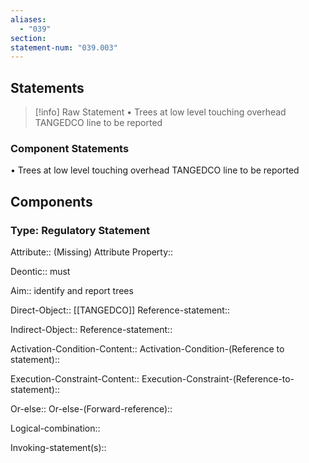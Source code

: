 ```yaml
---
aliases:
  - "039"
section: 
statement-num: "039.003"
---
```

## Statements 
> [!info] Raw Statement
> • Trees at low level touching overhead TANGEDCO line to be reported 
> 

### Component Statements
• Trees at low level touching overhead TANGEDCO line to be reported 
## Components
### Type: Regulatory Statement
Attribute:: (Missing)
	Attribute Property::

Deontic:: must

Aim:: identify and report trees 

Direct-Object:: [[TANGEDCO]]
	Reference-statement::

Indirect-Object::
	Reference-statement::

Activation-Condition-Content::
	Activation-Condition-(Reference to statement)::

Execution-Constraint-Content::
	Execution-Constraint-(Reference-to-statement)::

Or-else::
	Or-else-(Forward-reference)::

Logical-combination::

Invoking-statement(s)::